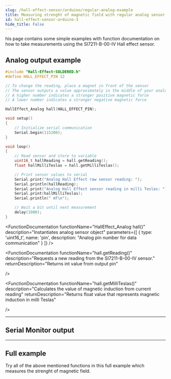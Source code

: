 ```yaml
---
slug: /hall-effect-sensor/arduino/regular-analog-example
title: Measuring strenght of magnetic field with regular analog sensor (example)
id: hall-effect-sensor-arduino-3 
hide_title: False
---
```

his page contains some simple examples with function documentation on how to take measurements using the SI7211-B-00-IV Hall effect sensor.



## Analog output example

```cpp
#include "Hall-Effect-SOLDERED.h"
#define HALL_EFFECT_PIN 12

// To change the reading, place a magnet in front of the sensor
// The sensor outputs a value approximately in the middle of your analogRead range
// A higher number indicates a stronger positive magnetic force
// A lower number indicates a stronger negative magnetic force

HallEffect_Analog hall(HALL_EFFECT_PIN);

void setup()
{
    // Initialize serial communication
    Serial.begin(115200);
}

void loop()
{
    // Read sensor and store to variable
    uint16_t hallReading = hall.getReading();
    float hallMilliTeslas = hall.getMilliTeslas();

    // Print sensor values to serial
    Serial.print("Analog Hall Effect raw sensor reading: ");
    Serial.println(hallReading);
    Serial.print("Analog Hall Effect sensor reading in milli Teslas: ");
    Serial.print(hallMilliTeslas);
    Serial.println(" mT\n");

    // Wait a bit until next measurement
    delay(1000);
}
```

<FunctionDocumentation
  functionName="HallEffect_Analog hall()"
  description="Instantiates analog sensor object"
  parameters={[
    { type: 'uint16_t', name: 'pin', description: "Analog pin number for data communication" }
  ]}
/>

<FunctionDocumentation
  functionName="hall.getReading()"
  description="Requests a new reading from the SI7211-B-00-IV sensor."
  returnDescription="Returns int value from output pin"

/>

<FunctionDocumentation
  functionName="hall.getMilliTeslas()"
  description="Calculates the value of magnetic induction from current reading"
  returnDescription="Returns float value that represents magnetic induction in milli Teslas"
  
/>

---

## Serial Monitor output
<CenteredImage src="/img/hall-effect-sensor/hall-effect-sensor_analog_serial_monitor.jpg" alt="SI7211-B-00-IV sensor on board" caption="output from Serial Monitor" width="400px" />

---

## Full example

Try all of the above mentioned functions in this full example which measures the strenght of magnetic field.

<QuickLink 
  title="analogRead.ino" 
  description="Example file for using analog Hall effect sensor"
  url="https://github.com/SolderedElectronics/Soldered-Hall-Effect-Sensor-Arduino-Library/blob/main/examples/analogRead/analogRead.ino" 
/>
